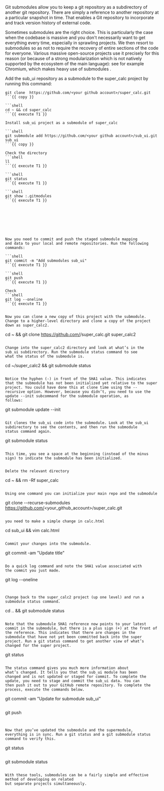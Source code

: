 Git submodules allow you to keep a git repository as a subdirectory of another git repository. 
There are simply a reference to another repository at a particular snapshot in time. 
That enables a Git repository to incorporate and track version history of external code.

Sometimes submodules are the right choice. 
This is particularly the case when the codebase is massive and you don't necessarily want to get everything every time, 
especially in sprawling projects. We then resort to submodules so as not to require the recovery of entire sections of
the code for everyone. Various massive open-source projects use it precisely for this reason (or because of a strong 
modularization which is not natively supported by the ecosystem of the main language): 
see for example Chromium, which makes heavy use of submodules .

Add the sub_ui repository as a submodule to the super_calc
project by running this command:
```shell
git clone  https://github.com/<your github account>/super_calc.git 
```{{ copy }}

```shell
cd ~ && cd super_calc
```{{ execute T1 }}

Install sub_ui project as a submodule of super_calc

```shell
git submodule add https://github.com/<your github account>/sub_ui.git sub_ui
```{{ copy }}

Check the directory 
```shell
ll
```{{ execute T1 }}

```shell
git status 
```{{ execute T1 }}

```shell
git show :.gitmodules
```{{ execute T1 }}








Now you need to commit and push the staged submodule mapping
and data to your local and remote repositories. Run the following
commands:

```shell
git commit -m "Add submodules sub_ui"
```{{ execute T1 }}

```shell
git push
```{{ execute T1 }}

Check 
```shell
git log --oneline
```{{ execute T1 }}


Now you can clone a new copy of this project with the submodule.
Change to a higher-level directory and clone a copy of the project
down as super_calc2.

```
cd ~ && git clone https://github.com/<your github account>/super_calc.git super_calc2
```{{ copy }}

Change into the super_calc2 directory and look at what’s in the
sub_ui subdirectory. Run the submodule status command to see
what the status of the submodule is.

```
cd ~/super_calc2 && git submodule status 
```{{ execute T1 }}

Notice the hyphen (-) in front of the SHA1 value. This indicates
that the submodule has not been initialized yet relative to the super
project. You could have done this at clone time using the --
recursive option. However, because you didn’t, you need to use the
update --init subcommand for the submodule operation, as
follows:

```
git submodule update --init
```{{ execute T1 }}

Git clones the sub_ui code into the submodule. Look at the sub_ui
subdirectory to see the contents, and then run the submodule
status command again.

```
git submodule status
```{{ execute T1 }}

This time, you see a space at the beginning (instead of the minus
sign) to indicate the submodule has been initialized.


Delete the relevant directory  
```
cd ~ && rm -Rf super_calc
```{{ execute T1 }}

Using one command you can initialize your main repo and the submodule 
```
git clone --recurse-submodules https://github.com/<your_github_account>/super_calc.git 
```{{ copy }}

you need to make a simple change in calc.html 

```
cd sub_ui && vim calc.html 
```{{ execute T1 }}

Commit your changes into the submodule.
```
git commit -am "Update title"
```{{ execute T1 }}

Do a quick log command and note the SHA1 value associated with
the commit you just made.

```
git log --oneline 
```{{ execute T1 }}


Change back to the super_calc2 project (up one level) and run a
submodule status command.

```
cd .. && git submodule status 
```{{ execute T1 }}

Note that the submodule SHA1 reference now points to your latest
commit in the submodule, but there is a plus sign (+) at the front of
the reference. This indicates that there are changes in the
submodule that have not yet been committed back into the super
project. Run a git status command to get another view of what’s
changed for the super project.

```
git status
```{{ execute T1 }}

The status command gives you much more information about
what’s changed. It tells you that the sub_ui module has been
changed and is not updated or staged for commit. To complete the
update, you need to stage and commit the sub_ui data. You can
then push it out to your GitHub remote repository. To complete the
process, execute the commands below.

```
git commit -am "Update for submodule sub_ui"
```{{ execute T1 }}

```
git  push
```{{ execute T1 }}


Now that you’ve updated the submodule and the supermodule,
everything is in sync. Run a git status and a git submodule status
command to verify this.

```
git status
```{{ execute T1 }}

```
git  submodule status
```{{ execute T1 }}

With these tools, submodules can be a fairly simple and effective method of developing on related
but separate projects simultaneously.


